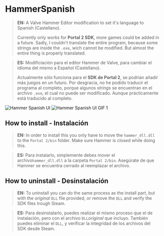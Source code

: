 # HammerSpanish
>**EN:**
>A Valve Hammer Editor modification to set it's language to Spanish (Castellano).
>
>Currently only works for **Portal 2 SDK**, more games could be added in a future.
>Sadly, I couldn't translate the entire program, because some strings are inside the `.exe`, wich cannot be modified. But almost the entire thing is properly translated.


>**ES:**
>Modificiación para el editor Hammer de Valve, para cambiar el idioma del mismo a Español (Castellano).
>
>Actualmente sólo funciona para el **SDK de Portal 2**, se podrían añadir más juegos en un futuro.
>Por desgracia, no he podido traducir el programa al completo, porque algunos *strings* se encuentran en el archivo `.exe`, el cual no puede ser modificado. Aunque prácticamente está traducido al completo.

![Hammer Spanish UI](https://i.imgur.com/G58Jues.png)
![Hammer Spanish UI GIF 1](https://media.giphy.com/media/gJ2SMBaXdmGwQ0iBlc/giphy.gif)





## How to install - Instalación
>**EN:**
>In order to install this you only have to move the `hammer_dll.dll` to the `Portal 2/bin` folder. Make sure Hammer is closed while doing this.


>**ES:**
>Para instalarlo, simplemente debes mover el archivo`hammer_dll.dll` a la carpeta `Portal 2/bin`. Asegúrate de que Hammer se encuentra cerrado al reemplazar el archivo.






## How to uninstall - Desinstalación
>**EN:**
>To uninstall you can do the same process as the install part, but with the *original* `DLL` file provided, or remove the `DLL` and verify the SDK files trough Steam.


>**ES:**
>Para desinstalarlo, puedes realizar el mismo proceso que el de instalación, pero con el archivo `DLL`*original* que incluyo. También puedes eliminar el `DLL`, y verificar la integridad de los archivos del SDK desde Steam.
